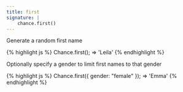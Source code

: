 ```yaml
---
title: first
signature: |
    chance.first()
---
```


Generate a random first name

{% highlight js %}
Chance.first();
=> 'Leila'
{% endhighlight %}

Optionally specify a gender to limit first names to that gender

{% highlight js %}
Chance.first({ gender: "female" });
=> 'Emma'
{% endhighlight %}
